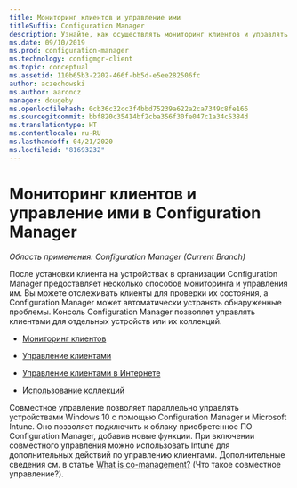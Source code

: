 ```yaml
---
title: Мониторинг клиентов и управление ими
titleSuffix: Configuration Manager
description: Узнайте, как осуществлять мониторинг клиентов и управлять ими в Configuration Manager.
ms.date: 09/10/2019
ms.prod: configuration-manager
ms.technology: configmgr-client
ms.topic: conceptual
ms.assetid: 110b65b3-2202-466f-bb5d-e5ee282506fc
author: aczechowski
ms.author: aaroncz
manager: dougeby
ms.openlocfilehash: 0cb36c32cc3f4bbd75239a622a2ca7349c8fe166
ms.sourcegitcommit: bbf820c35414bf2cba356f30fe047c1a34c5384d
ms.translationtype: HT
ms.contentlocale: ru-RU
ms.lasthandoff: 04/21/2020
ms.locfileid: "81693232"
---
```

# <a name="monitor-and-manage-clients-in-configuration-manager"></a>Мониторинг клиентов и управление ими в Configuration Manager

*Область применения: Configuration Manager (Current Branch)*

После установки клиента на устройствах в организации Configuration Manager предоставляет несколько способов мониторинга и управления им. Вы можете отслеживать клиенты для проверки их состояния, а Configuration Manager может автоматически устранять обнаруженные проблемы. Консоль Configuration Manager позволяет управлять клиентами для отдельных устройств или их коллекций.  

- [Мониторинг клиентов](monitor-clients.md)  

- [Управление клиентами](manage-clients.md)  

- [Управление клиентами в Интернете](manage-clients-internet.md)

- [Использование коллекций](collections/introduction-to-collections.md)

Совместное управление позволяет параллельно управлять устройствами Windows 10 с помощью Configuration Manager и Microsoft Intune. Оно позволяет подключить к облаку приобретенное ПО Configuration Manager, добавив новые функции. При включении совместного управления можно использовать Intune для дополнительных действий по управлению клиентами. Дополнительные сведения см. в статье [What is co-management?](../../../comanage/overview.md) (Что такое совместное управление?).
